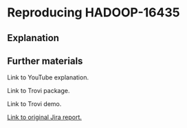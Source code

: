 # Reproducing HADOOP-16435

## Explanation


## Further materials

Link to YouTube explanation.

Link to Trovi package.

Link to Trovi demo.

[Link to original Jira report.](https://issues.apache.org/jira/browse/HADOOP-16435)
